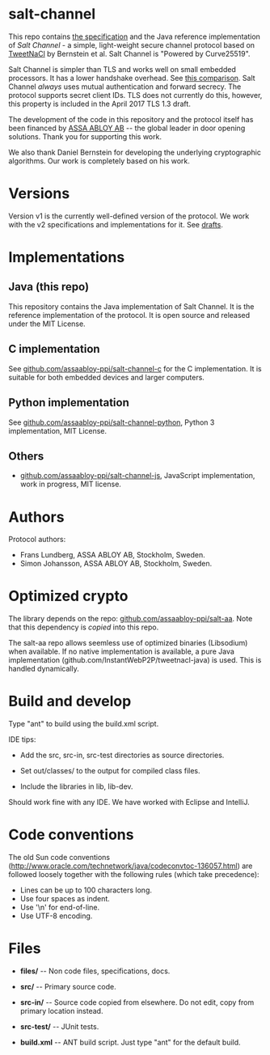 salt-channel
============

This repo contains [the specification](files/spec/spec-salt-channel-v2-draft7.md) and the 
Java reference implementation of 
*Salt Channel* - a simple, light-weight secure channel protocol based on 
[TweetNaCl](http://tweetnacl.cr.yp.to/) by Bernstein et al.
Salt Channel is "Powered by Curve25519".

Salt Channel is simpler than TLS and works well on small embedded processors.
It has a lower handshake overhead. See [this comparison](files/salt-channel-vs-tls-2017-05.md).
Salt Channel *always* uses mutual authentication and forward secrecy.
The protocol supports secret client IDs. TLS does not currently do this,
however, this property is included in the April 2017 TLS 1.3 draft.

The development of the code in this repository and the protocol 
itself has been financed by [ASSA ABLOY AB](http://www.assaabloy.com/) 
-- the global leader in door opening solutions. Thank you for 
supporting this work.

We also thank Daniel Bernstein for developing the underlying cryptographic
algorithms. Our work is completely based on his work.


Versions
========

Version v1 is the currently well-defined version of the protocol. 
We work with the v2 specifications and implementations for it. 
See [drafts](files/spec/).


Implementations
===============

Java (this repo)
----------------

This repository contains the Java implementation of Salt Channel. It is the reference 
implementation of the protocol. It is open source and released under the MIT License.


C implementation
----------------

See [github.com/assaabloy-ppi/salt-channel-c](https://github.com/assaabloy-ppi/salt-channel-c) for the C implementation. It is suitable for both
embedded devices and larger computers.


Python implementation
---------------------

See [github.com/assaabloy-ppi/salt-channel-python](https://github.com/assaabloy-ppi/salt-channel-python), 
Python 3 implementation, MIT License.


Others
------

* [github.com/assaabloy-ppi/salt-channel-js](https://github.com/assaabloy-ppi/salt-channel-js), 
  JavaScript implementation, work in progress, MIT license.



Authors
=======

Protocol authors:

* Frans Lundberg, ASSA ABLOY AB, Stockholm, Sweden.
* Simon Johansson, ASSA ABLOY AB, Stockholm, Sweden.


Optimized crypto
================

The library depends on the repo:
[github.com/assaabloy-ppi/salt-aa](https://github.com/assaabloy-ppi/salt-aa).
Note that this dependency is *copied* into this repo.

The salt-aa repo allows seemless use of optimized binaries (Libsodium) 
when available. If no native implementation is available, a pure Java 
implementation (github.com/InstantWebP2P/tweetnacl-java) is used. 
This is handled dynamically.


Build and develop
=================

Type "ant" to build using the build.xml script.

IDE tips: 

* Add the src, src-in, src-test directories as source 
directories.

* Set out/classes/ to the output for compiled class files.

* Include the libraries in lib, lib-dev.

Should work fine with any IDE. We have worked with Eclipse and IntelliJ.



Code conventions
================

The old Sun code conventions 
(http://www.oracle.com/technetwork/java/codeconvtoc-136057.html)
are followed loosely together with the following rules (which take precedence):

* Lines can be up to 100 characters long.
* Use four spaces as indent.
* Use '\n' for end-of-line.
* Use UTF-8 encoding.


Files
=====

* **files/** -- Non code files, specifications, docs.

* **src/** -- Primary source code.

* **src-in/** -- Source code copied from elsewhere. Do not edit, copy 
  from primary location instead.

* **src-test/** -- JUnit tests.

* **build.xml** -- ANT build script. Just type "ant" for the default build.

